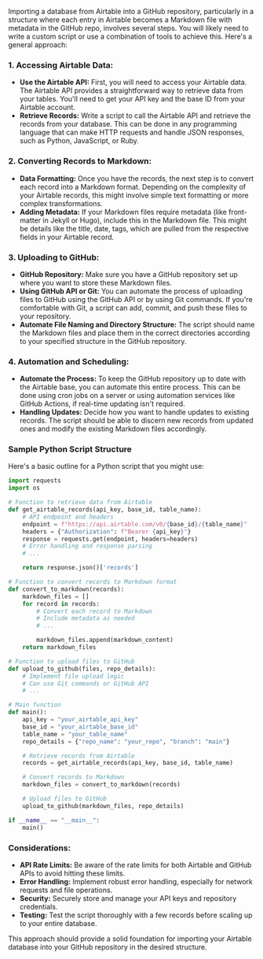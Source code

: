 Importing a database from Airtable into a GitHub repository, particularly in a structure where each entry in Airtable becomes a Markdown file with metadata in the GitHub repo, involves several steps. You will likely need to write a custom script or use a combination of tools to achieve this. Here's a general approach:

### 1. Accessing Airtable Data:
- **Use the Airtable API:** First, you will need to access your Airtable data. The Airtable API provides a straightforward way to retrieve data from your tables. You'll need to get your API key and the base ID from your Airtable account.
- **Retrieve Records:** Write a script to call the Airtable API and retrieve the records from your database. This can be done in any programming language that can make HTTP requests and handle JSON responses, such as Python, JavaScript, or Ruby.

### 2. Converting Records to Markdown:
- **Data Formatting:** Once you have the records, the next step is to convert each record into a Markdown format. Depending on the complexity of your Airtable records, this might involve simple text formatting or more complex transformations.
- **Adding Metadata:** If your Markdown files require metadata (like front-matter in Jekyll or Hugo), include this in the Markdown file. This might be details like the title, date, tags, which are pulled from the respective fields in your Airtable record.

### 3. Uploading to GitHub:
- **GitHub Repository:** Make sure you have a GitHub repository set up where you want to store these Markdown files.
- **Using GitHub API or Git:** You can automate the process of uploading files to GitHub using the GitHub API or by using Git commands. If you're comfortable with Git, a script can add, commit, and push these files to your repository.
- **Automate File Naming and Directory Structure:** The script should name the Markdown files and place them in the correct directories according to your specified structure in the GitHub repository.

### 4. Automation and Scheduling:
- **Automate the Process:** To keep the GitHub repository up to date with the Airtable base, you can automate this entire process. This can be done using cron jobs on a server or using automation services like GitHub Actions, if real-time updating isn't required.
- **Handling Updates:** Decide how you want to handle updates to existing records. The script should be able to discern new records from updated ones and modify the existing Markdown files accordingly.

### Sample Python Script Structure
Here's a basic outline for a Python script that you might use:

```python
import requests
import os

# Function to retrieve data from Airtable
def get_airtable_records(api_key, base_id, table_name):
    # API endpoint and headers
    endpoint = f"https://api.airtable.com/v0/{base_id}/{table_name}"
    headers = {"Authorization": f"Bearer {api_key}"}
    response = requests.get(endpoint, headers=headers)
    # Error handling and response parsing
    # ...

    return response.json()['records']

# Function to convert records to Markdown format
def convert_to_markdown(records):
    markdown_files = []
    for record in records:
        # Convert each record to Markdown
        # Include metadata as needed
        # ...

        markdown_files.append(markdown_content)
    return markdown_files

# Function to upload files to GitHub
def upload_to_github(files, repo_details):
    # Implement file upload logic
    # Can use Git commands or GitHub API
    # ...

# Main function
def main():
    api_key = "your_airtable_api_key"
    base_id = "your_airtable_base_id"
    table_name = "your_table_name"
    repo_details = {"repo_name": "your_repo", "branch": "main"}

    # Retrieve records from Airtable
    records = get_airtable_records(api_key, base_id, table_name)

    # Convert records to Markdown
    markdown_files = convert_to_markdown(records)

    # Upload files to GitHub
    upload_to_github(markdown_files, repo_details)

if __name__ == "__main__":
    main()
```

### Considerations:
- **API Rate Limits:** Be aware of the rate limits for both Airtable and GitHub APIs to avoid hitting these limits.
- **Error Handling:** Implement robust error handling, especially for network requests and file operations.
- **Security:** Securely store and manage your API keys and repository credentials.
- **Testing:** Test the script thoroughly with a few records before scaling up to your entire database.

This approach should provide a solid foundation for importing your Airtable database into your GitHub repository in the desired structure.